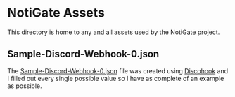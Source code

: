 # NotiGate Assets

This directory is home to any and all assets used by the NotiGate project.

## Sample-Discord-Webhook-0.json

The [Sample-Discord-Webhook-0.json][0] file was created using [Discohook][1] and I filled out every single possible value so I have as complete of an example as possible.

[0]: ./Sample-Discord-Webhook-0.json
[1]: https://discohook.org
